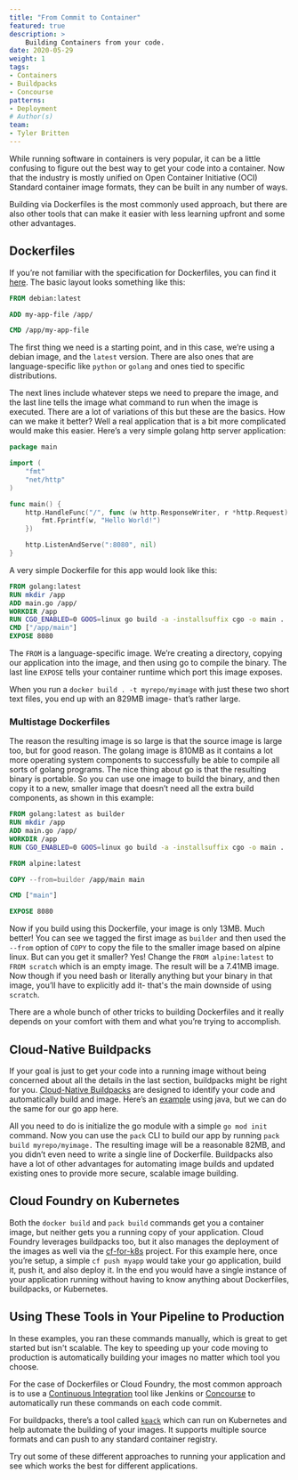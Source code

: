 ```yaml
---
title: "From Commit to Container"
featured: true
description: >
    Building Containers from your code.
date: 2020-05-29
weight: 1
tags:
- Containers
- Buildpacks
- Concourse
patterns:
- Deployment
# Author(s)
team: 
- Tyler Britten
---
```


While running software in containers is very popular, it can be a little confusing to figure out the best way to get your code into a container. Now that the industry is mostly unified on Open Container Initiative (OCI) Standard container image formats, they can be built in any number of ways. 

Building via Dockerfiles is the most commonly used approach, but there are also other tools that can make it easier with less learning upfront and some other advantages. 
## Dockerfiles
If you’re not familiar with the specification for Dockerfiles, you can find it [here](https://docs.docker.com/engine/reference/builder/). The basic layout looks something like this:

```dockerfile
FROM debian:latest

ADD my-app-file /app/

CMD /app/my-app-file
```

The first thing we need is a starting point, and in this case, we’re using a debian image, and the `latest` version. There are also ones that are language-specific like `python` or `golang` and ones tied to specific distributions.

The next lines include whatever steps we need to prepare the image, and the last line tells the image what command to run when the image is executed. There are a lot of variations of this but these are the basics. How can we make it better? Well a real application that is a bit more complicated would make this easier. Here’s a very simple golang http server application:

```go
package main

import (
    "fmt"
    "net/http"
)

func main() {
    http.HandleFunc("/", func (w http.ResponseWriter, r *http.Request) {
        fmt.Fprintf(w, "Hello World!")
    })

    http.ListenAndServe(":8080", nil)
}
```


A very simple Dockerfile for this app would look like this:

```dockerfile
FROM golang:latest
RUN mkdir /app
ADD main.go /app/ 
WORKDIR /app
RUN CGO_ENABLED=0 GOOS=linux go build -a -installsuffix cgo -o main .
CMD ["/app/main"]
EXPOSE 8080
```

The `FROM` is a language-specific image. We’re creating a directory, copying our application into the image, and then using go to compile the binary. The last line `EXPOSE` tells your container runtime which port this image exposes.

When you run a `docker build . -t myrepo/myimage` with just these two short text files, you end up with an 829MB image- that’s rather large.

### Multistage Dockerfiles
The reason the resulting image is so large is that the source image is large too, but for good reason. The golang image is 810MB as it contains a lot more operating system components to successfully be able to compile all sorts of golang programs. The nice thing about go is that the resulting binary is portable. So you can use one image to build the binary, and then copy it to a new, smaller image that doesn’t need all the extra build components, as shown in this example:

```dockerfile
FROM golang:latest as builder
RUN mkdir /app 
ADD main.go /app/ 
WORKDIR /app 
RUN CGO_ENABLED=0 GOOS=linux go build -a -installsuffix cgo -o main .

FROM alpine:latest

COPY --from=builder /app/main main

CMD ["main"]

EXPOSE 8080
```

Now if you build using this Dockerfile, your image is only 13MB. Much better! You can see we tagged the first image as `builder` and then used the `--from` option of `COPY` to copy the file to the smaller image based on alpine linux. But can you get it smaller? Yes! Change the `FROM alpine:latest` to `FROM scratch` which is an empty image. The result will be a 7.41MB image. Now though if you need bash or literally anything but your binary in that image, you’ll have to explicitly add it- that's the main downside of using `scratch`. 

There are a whole bunch of other tricks to building Dockerfiles and it really depends on your comfort with them and what you’re trying to accomplish.

## Cloud-Native Buildpacks
If your goal is just to get your code into a running image without being concerned about all the details in the last section, buildpacks might be right for you. [Cloud-Native Buildpacks](../../guides/containers/cnb-what-is/) are designed to identify your code and automatically build and image. Here’s an [example](../../guides/containers/cnb-gs-pack/) using java, but we can do the same for our go app here.

All you need to do is initialize the go module with a simple `go mod init` command. Now you can use the `pack` CLI to build our app by running `pack build myrepo/myimage.` The resulting image will be a reasonable 82MB, and you didn’t even need to write a single line of Dockerfile. Buildpacks also have a lot of other advantages for automating image builds and updated existing ones to provide more secure, scalable image building. 

## Cloud Foundry on Kubernetes
 
Both the `docker build` and `pack build` commands get you a container image, but neither gets you a running copy of your application. Cloud Foundry leverages buildpacks too, but it also manages the deployment of the images as well via the [cf-for-k8s](../../guides/kubernetes/cf4k8s-gs/) project. For this example here, once you’re setup, a simple `cf push myapp` would take your go application, build it, push it, and also deploy it. In the end you would have a single instance of your application running without having to know anything about Dockerfiles, buildpacks, or Kubernetes.

## Using These Tools in Your Pipeline to Production

In these examples, you ran these commands manually, which is great to get started but isn't scalable. The key to speeding up your code moving to production is automatically building your images no matter which tool you choose. 

For the case of Dockerfiles or Cloud Foundry, the most common approach is to use a [Continuous Integration](../../guides/ci-cd/ci-cd-what-is/) tool like Jenkins or [Concourse](../../guides/ci-cd/concourse-gs/) to automatically run these commands on each code commit.

For buildpacks, there’s a tool called [`kpack`](../../guides/containers/cnb-gs-kpack/) which can run on Kubernetes and help automate the building of your images. It supports multiple source formats and can push to any standard container registry.

Try out some of these different approaches to running your application and see which works the best for different applications.
